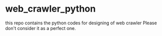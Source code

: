# web_crawler_python
this repo contains the python codes for designing of web crawler
Please don't consider it as a perfect one.
